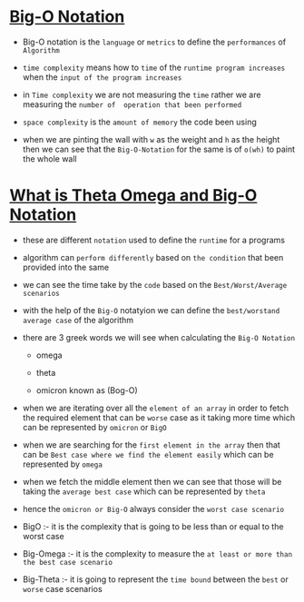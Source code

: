 # <ins> Big-O Notation </ins> #

- Big-O notation is the `language` or `metrics` to define the `performances` of `Algorithm`

- `time complexity` means how to `time` of the `runtime program increases` when the `input of the program increases`

- in `Time complexity` we are not measuring the `time` rather we are measuring the `number of  operation that been performed`

- `space complexity` is the `amount of memory` the code been using 

- when we are pinting the wall with `w` as the weight and `h` as the height  then we can see that the `Big-O-Notation` for the same is of `o(wh)` to paint the whole wall

# <ins> What is Theta Omega and Big-O Notation </ins> #

- these are different `notation` used to define the `runtime` for a programs 

- algorithm can `perform differently` based on `the condition` that been provided into the same 

- we can see the time take by the `code` based  on the `Best/Worst/Average scenarios`

- with the help of the `Big-O` notatyion we can define the `best/worstand average case` of the algorithm

- there are 3 greek words we will see when calculating the `Big-O Notation`

    - omega

    - theta

    - omicron known as (Bog-O)

- when we are iterating over all the `element of an array` in order to fetch the required element that can be `worse` case as it taking more time  which can be represented by `omicron` or `BigO`

- when we are searching for the `first element in the array` then that can be `Best case where we find the element easily` which can be represented by `omega`

- when we fetch the middle element then we can see that those will be taking the `average best case` which can be represented by `theta`

- hence the `omicron or Big-O` always consider the `worst case scenario`

- BigO :- it is the complexity that is going to be less than or equal to the worst case

- Big-Omega :- it is the complexity to measure the `at least or more than the best case scenario`

- Big-Theta :- it is going to represent the `time bound` between the `best` or `worse` case scenarios

